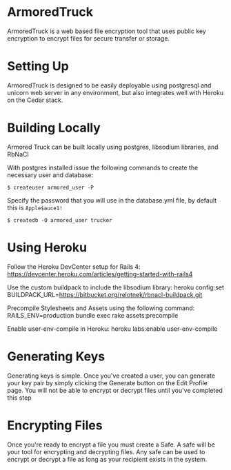 ArmoredTruck
=============

ArmoredTruck is a web based file encryption tool that uses public key encryption to encrypt files for secure transfer or storage.

Setting Up
=============

ArmoredTruck is designed to be easily deployable using postgresql and unicorn web server in any environment,
but also integrates well with Heroku on the Cedar stack.

Building Locally
================

Armored Truck can be built locally using postgres, libsodium libraries, and RbNaCl

With postgres installed issue the following commands to create the necessary user and database:
```
$ createuser armored_user -P 
```
Specify the password that you will use in the database.yml file, by default this is `Apple$auce1!`
```
$ createdb -O armored_user trucker
```



Using Heroku
==============
Follow the Heroku DevCenter setup for Rails 4:
https://devcenter.heroku.com/articles/getting-started-with-rails4

Use the custom buildpack to include the libsodium library:
heroku config:set BUILDPACK_URL=https://bitbucket.org/relotnek/rbnacl-buildpack.git

Precompile Stylesheets and Assets using the following command:
RAILS_ENV=production bundle exec rake assets:precompile

Enable user-env-compile in Heroku:
heroku labs:enable user-env-compile

Generating Keys
===============

Generating keys is simple. Once you've created a user, you can generate your key pair by simply clicking the Generate button on the Edit Profile page. You will not be able to encrypt or decrypt files until you've completed this step

Encrypting Files
================
Once you're ready to encrypt a file you must create a Safe. A safe will be your tool for encrypting and decrypting files. Any safe can be used to encrypt or decrypt a file as long as your recipient exists in the system.
